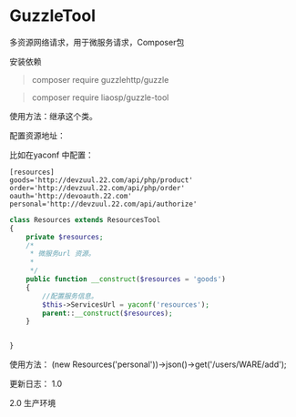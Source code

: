 # GuzzleTool
多资源网络请求，用于微服务请求，Composer包

安装依赖

>composer require guzzlehttp/guzzle

>composer require liaosp/guzzle-tool

使用方法：继承这个类。

配置资源地址：

比如在yaconf 中配置：
```
[resources]
goods='http://devzuul.22.com/api/php/product'
order='http://devzuul.22.com/api/php/order'
oauth='http://devoauth.22.com'
personal='http://devzuul.22.com/api/authorize'
```


```php
class Resources extends ResourcesTool
{
    private $resources;
    /*
     * 微服务url 资源。
     *
     */
    public function __construct($resources = 'goods')
    {
        //配置服务信息。
        $this->ServicesUrl = yaconf('resources');
        parent::__construct($resources);
    }


}
```
使用方法：
(new Resources('personal'))->json()->get('/users/WARE/add');

更新日志：
1.0

2.0 生产环境


